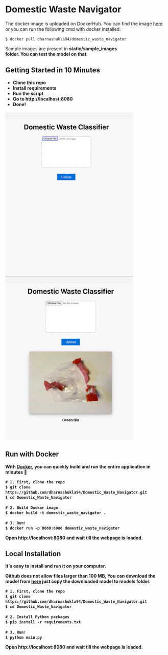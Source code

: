 # Domestic Waste Navigator
 
The docker image is uploaded on DockerHub. You can find the image [here](https://hub.docker.com/repository/docker/dharnashukla94/domestic_waste_navigator/)
or you can run the following cmd with docker installed:
```shell
$ docker pull dharnashukla94/domestic_waste_navigator
```

Sample images are present in <b>static/sample_images</br> folder. You can test the model on that.
## Getting Started in 10 Minutes

- Clone this repo 
- Install requirements
- Run the script
- Go to http://localhost:8080
- Done!

<img src="static/upload/1.png" width="400">  <img src="static/upload/2.png" width="400"> 


## Run with Docker

With **[Docker](https://www.docker.com)**, you can quickly build and run the entire application in minutes :whale:

```shell
# 1. First, clone the repo
$ git clone https://github.com/dharnashukla94/Domestic_Waste_Navigator.git
$ cd Domestic_Waste_Navigator

# 2. Build Docker image
$ docker build -t domestic_waste_navigator .

# 3. Run!
$ docker run -p 8080:8080 domestic_waste_navigator
```

Open http://localhost:8080 and wait till the webpage is loaded.

## Local Installation

It's easy to install and run it on your computer.

Github does not allow files larger than 100 MB, You can download the model from [here](https://drive.google.com/file/d/1bxDDanKqu7toxu19dcnG7Nq99xpWy6OR/view?usp=sharing) just copy the downloaded model to models folder.

```shell
# 1. First, clone the repo
$ git clone https://github.com/dharnashukla94/Domestic_Waste_Navigator.git
$ cd Domestic_Waste_Navigator

# 2. Install Python packages
$ pip install -r requirements.txt

# 3. Run!
$ python main.py
```

Open http://localhost:8080 and wait till the webpage is loaded.
